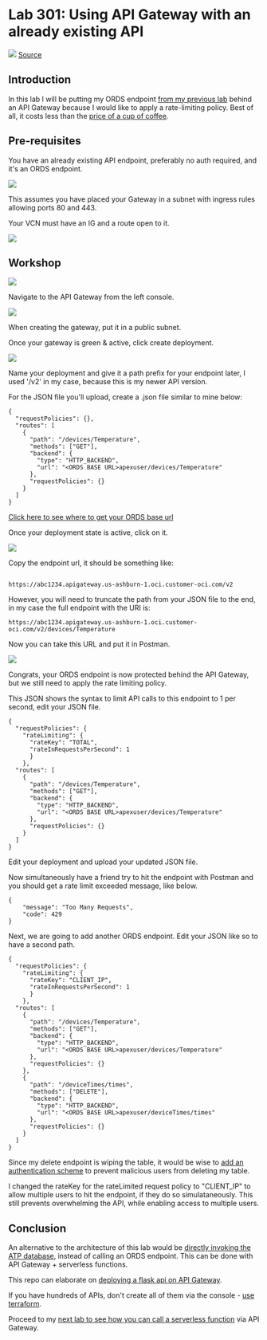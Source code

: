 # Lab 301: Using API Gateway with an already existing API

![](301screenshots/55.jpg)
[Source](http://www.commitstrip.com/en/2018/03/01/interns-and-apis/)

## Introduction

In this lab I will be putting my ORDS endpoint [from my previous lab](https://github.com/GaryHostt/sampeIoTData) behind an API Gateway because I would like to apply a rate-limiting policy. Best of all, it costs less than the [price of a cup of coffee](https://www.oracle.com/cloud/cloud-native/api-gateway/).

## Pre-requisites

You have an already existing API endpoint, preferably no auth required, and it's an ORDS endpoint. 

![](301screenshots/1.png) 

This assumes you have placed your Gateway in a subnet with ingress rules allowing ports 80 and 443.

Your VCN must have an IG and a route open to it. 

![](301screenshots/2.png) 

## Workshop


![](301screenshots/3.png) 

Navigate to the API Gateway from the left console. 


![](301screenshots/4.png) 

When creating the gateway, put it in a public subnet. 

Once your gateway is green & active, click create deployment. 


![](301screenshots/5.png) 

Name your deployment and give it a path prefix for your endpoint later, I used '/v2' in my case, because this is my newer API version. 

For the JSON file you'll upload, create a .json file similar to mine below: 

```
{
  "requestPolicies": {},
  "routes": [
    {
      "path": "/devices/Temperature",
      "methods": ["GET"],
      "backend": {
        "type": "HTTP_BACKEND",
        "url": "<ORDS BASE URL>apexuser/devices/Temperature"
      },
      "requestPolicies": {}
    }
  ]
}
```

[Click here to see where to get your ORDS base url](https://github.com/GaryHostt/sampeIoTData)

Once your deployment state is active, click on it. 


![](301screenshots/6.png) 

Copy the endpoint url, it should be something like: 

```

https://abc1234.apigateway.us-ashburn-1.oci.customer-oci.com/v2

```
However, you will need to truncate the path from your JSON file to the end, in my case the full endpoint with the URI is:

```
https://abc1234.apigateway.us-ashburn-1.oci.customer-oci.com/v2/devices/Temperature
```

Now you can take this URL and put it in Postman. 


![](301screenshots/7.png) 

Congrats, your ORDS endpoint is now protected behind the API Gateway, but we still need to apply the rate limiting policy. 

This JSON shows the syntax to limit API calls to this endpoint to 1 per second, edit your JSON file. 

```
{
  "requestPolicies": {    
    "rateLimiting": {
      "rateKey": "TOTAL",
      "rateInRequestsPerSecond": 1
      }
    },
  "routes": [
    {
      "path": "/devices/Temperature",
      "methods": ["GET"],
      "backend": {
        "type": "HTTP_BACKEND",
        "url": "<ORDS BASE URL>apexuser/devices/Temperature"
      },
      "requestPolicies": {}
    }
  ]
}
```

Edit your deployment and upload your updated JSON file. 

Now simultaneously have a friend try to hit the endpoint with Postman and you should get a rate limit exceeded message, like below. 

```
{
    "message": "Too Many Requests",
    "code": 429
}
```

Next, we are going to add another ORDS endpoint. Edit your JSON like so to have a second path. 

```
{
  "requestPolicies": {    
    "rateLimiting": {
      "rateKey": "CLIENT_IP",
      "rateInRequestsPerSecond": 1
      }
    },
  "routes": [
    {
      "path": "/devices/Temperature",
      "methods": ["GET"],
      "backend": {
        "type": "HTTP_BACKEND",
        "url": "<ORDS BASE URL>apexuser/devices/Temperature"
      },
      "requestPolicies": {}
    },
    {
      "path": "/deviceTimes/times",
      "methods": ["DELETE"],
      "backend": {
        "type": "HTTP_BACKEND",
        "url": "<ORDS BASE URL>apexuser/deviceTimes/times"
      },
      "requestPolicies": {}
    }    
  ]
}
```
Since my delete endpoint is wiping the table, it would be wise to [add an authentication scheme](https://docs.cloud.oracle.com/en-us/iaas/Content/APIGateway/Tasks/apigatewayaddingauthzauthn.htm) to prevent malicious users from deleting my table. 

I changed the rateKey for the rateLimited request policy to "CLIENT_IP" to allow multiple users to hit the endpoint, if they do so simulataneously. This still prevents overwhelming the API, while enabling access to multiple users. 

## Conclusion 
An alternative to the architecture of this lab would be [directly invoking the ATP database](https://blogs.oracle.com/developers/oracle-functions-connecting-to-an-atp-database-revisited), instead of calling an ORDS endpoint. This can be done with API Gateway + serverless functions. 

This repo can elaborate on [deploying a flask api on API Gateway](https://github.com/stretchcloud/OCI-APIGW-Demo-API).

If you have hundreds of APIs, don't create all of them via the console - [use terraform](https://www.terraform.io/docs/providers/oci/r/apigateway_gateway.html).

Proceed to my [next lab to see how you can call a serverless function](https://github.com/GaryHostt/OCI_DevOps/blob/master/Lab302.md) via API Gateway.







